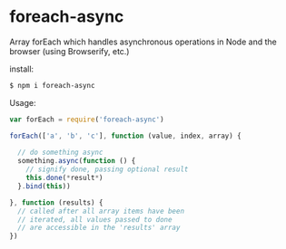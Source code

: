 # foreach-async

Array forEach which handles asynchronous operations in Node and the browser (using Browserify, etc.)

install:

```sh
$ npm i foreach-async
```

Usage:
```javascript
var forEach = require('foreach-async')

forEach(['a', 'b', 'c'], function (value, index, array) {
  
  // do something async
  something.async(function () {
    // signify done, passing optional result
    this.done(*result*)
  }.bind(this))

}, function (results) {
  // called after all array items have been
  // iterated, all values passed to done
  // are accessible in the 'results' array
})

```